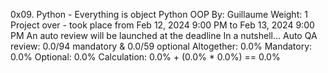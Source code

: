 0x09. Python - Everything is object
Python
OOP
 By: Guillaume
 Weight: 1
 Project over - took place from Feb 12, 2024 9:00 PM to Feb 13, 2024 9:00 PM
 An auto review will be launched at the deadline
In a nutshell…
Auto QA review: 0.0/94 mandatory & 0.0/59 optional
Altogether:  0.0%
Mandatory: 0.0%
Optional: 0.0%
Calculation:  0.0% + (0.0% * 0.0%)  == 0.0%

